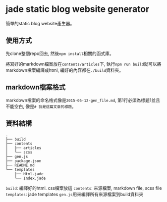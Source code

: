 # jade static blog website generator

簡單的static blog website產生器。

## 使用方式

先clone整個repo回去, 然後`npm install`相關的函式庫。

將寫好的markdown檔案放在`contents/articles`下, 執行`npm run build`就可以將markdown檔案編譯成html, 編好的內容都在`./build`資料夾。

## markdown檔案格式

markdown檔案的命名格式像是`2015-05-12-gen_file.md`, 第1行必須為標題1並且不能空白, 像是`# 我是這篇文章的標題`。

## 資料結構

```
.
├── build
├── contents
│   ├── articles
│   └── scss
├── gen.js
├── package.json
├── README.md
└── templates
    ├── Html.jade
    └── Index.jade
```

`build`: 編譯好的html. css檔案放這
`contents`: 來源檔案, markdown file, scss file
`templates`: jade templates
`gen.js`用來編譯所有來源檔案到build資料夾

